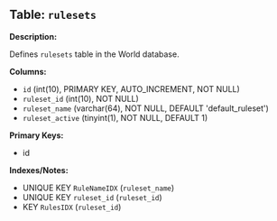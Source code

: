 ## Table: `rulesets`

**Description:**

Defines `rulesets` table in the World database.

**Columns:**
- `id` (int(10), PRIMARY KEY, AUTO_INCREMENT, NOT NULL)
- `ruleset_id` (int(10), NOT NULL)
- `ruleset_name` (varchar(64), NOT NULL, DEFAULT 'default_ruleset')
- `ruleset_active` (tinyint(1), NOT NULL, DEFAULT 1)

**Primary Keys:**
- id

**Indexes/Notes:**
- UNIQUE KEY `RuleNameIDX` (`ruleset_name`)
- UNIQUE KEY `ruleset_id` (`ruleset_id`)
- KEY `RulesIDX` (`ruleset_id`)
